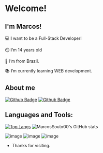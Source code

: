# Welcome!

 

## I'm Marcos!

 

💻 I want to be a Full-Stack Developer!

⏲️ I'm 14 years old

🏡 I’m from Brazil.

📚 I’m currently learning WEB development.

 

## About me

[![Github Badge](https://img.shields.io/badge/Codewars-B1361E?style=for-the-badge&logo=Codewars&logoColor=white)](https://www.codewars.com/users/SocrammBR)
[![Github Badge](https://img.shields.io/badge/-Github-000?style=flat-square&logo=Github&logoColor=white&link=https://github.com/MarcosSouto00/)](https://github.com/MarcosSouto00/)

## Languages and Tools:

[![Top Langs](https://github-readme-stats.vercel.app/api/top-langs/?username=marcossouto0&theme=github_dark)](https://github.com/MarcosSouto00/github-readme-stats)
![MarcosSouto00's GitHub stats](https://github-readme-stats.vercel.app/api?username=marcossouto0&show_icons=true&theme=github_dark)

![image](https://img.shields.io/badge/Python-FFD43B?style=for-the-badge&logo=python&logoColor=blue)
![image](https://img.shields.io/badge/Django-092E20?style=for-the-badge&logo=django&logoColor=green)
![image](https://img.shields.io/badge/Visual_Studio_Code-0078D4?style=for-the-badge&logo=visual%20studio%20code&logoColor=white)

- Thanks for visiting.
